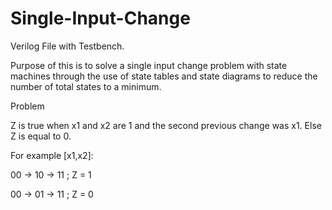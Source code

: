# Single-Input-Change

Verilog File with Testbench.

Purpose of this is to solve a single input change problem with state machines through the use of state tables and state diagrams to reduce the number of total states to a minimum.

Problem

Z is true when x1 and x2 are 1 and the second previous change was x1. 
Else Z is equal to 0.

For example [x1,x2]: 

00 -> 10 -> 11 ; Z = 1

00 -> 01 -> 11 ; Z = 0
                   
